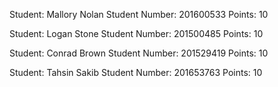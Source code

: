 Student: Mallory Nolan
Student Number: 201600533
Points: 10

Student: Logan Stone
Student Number: 201500485
Points: 10

Student: Conrad Brown
Student Number: 201529419
Points: 10

Student: Tahsin Sakib
Student Number: 201653763
Points: 10
